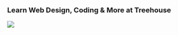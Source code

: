 ### Learn Web Design, Coding & More at Treehouse

[![](http://img.youtube.com/vi/ZUAg51kA42M/0.jpg)](http://www.youtube.com/watch?v=ZUAg51kA42M)